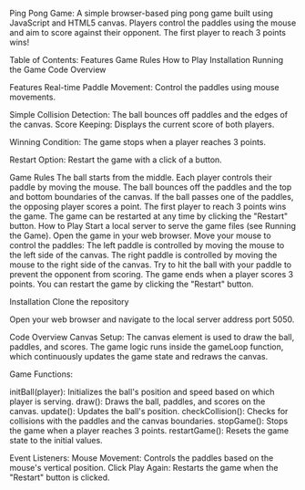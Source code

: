 Ping Pong Game:
A simple browser-based ping pong game built using JavaScript and HTML5 canvas. Players control the paddles using the mouse and aim to score against their opponent. The first player to reach 3 points wins!

Table of Contents:
Features
Game Rules
How to Play
Installation
Running the Game
Code Overview

Features
Real-time Paddle Movement: Control the paddles using mouse movements.

Simple Collision Detection: The ball bounces off paddles and the edges of the canvas.
Score Keeping: Displays the current score of both players.

Winning Condition: The game stops when a player reaches 3 points.

Restart Option: Restart the game with a click of a button.

Game Rules
The ball starts from the middle.
Each player controls their paddle by moving the mouse.
The ball bounces off the paddles and the top and bottom boundaries of the canvas.
If the ball passes one of the paddles, the opposing player scores a point.
The first player to reach 3 points wins the game.
The game can be restarted at any time by clicking the "Restart" button.
How to Play
Start a local server to serve the game files (see Running the Game).
Open the game in your web browser.
Move your mouse to control the paddles:
The left paddle is controlled by moving the mouse to the left side of the canvas.
The right paddle is controlled by moving the mouse to the right side of the canvas.
Try to hit the ball with your paddle to prevent the opponent from scoring.
The game ends when a player scores 3 points. You can restart the game by clicking the "Restart" button.

Installation
Clone the repository

Open your web browser and navigate to the local server address port 5050.

Code Overview
Canvas Setup: The canvas element is used to draw the ball, paddles, and scores. The game logic runs inside the gameLoop function, which continuously updates the game state and redraws the canvas.

Game Functions:

initBall(player): Initializes the ball's position and speed based on which player is serving.
draw(): Draws the ball, paddles, and scores on the canvas.
update(): Updates the ball's position.
checkCollision(): Checks for collisions with the paddles and the canvas boundaries.
stopGame(): Stops the game when a player reaches 3 points.
restartGame(): Resets the game state to the initial values.

Event Listeners:
Mouse Movement: Controls the paddles based on the mouse's vertical position.
Click Play Again: Restarts the game when the "Restart" button is clicked.